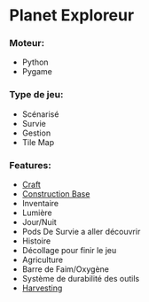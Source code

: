 # Planet Exploreur

### Moteur:
* Python
* Pygame

### Type de jeu:
* Scénarisé
* Survie
* Gestion
* Tile Map
 
### Features:
* [Craft](https://github.com/arzox/Trophy/blob/main/Idea/Craft.md)
* [Construction Base](https://github.com/arzox/Trophy/blob/main/Idea/Build.md)
* Inventaire
* Lumière
* Jour/Nuit
* Pods De Survie a aller découvrir
* Histoire
* Décollage pour finir le jeu
* Agriculture
* Barre de Faim/Oxygène
* Système de durabilité des outils
* [Harvesting](https://github.com/arzox/Trophy/blob/main/Idea/Harvesting.md)
